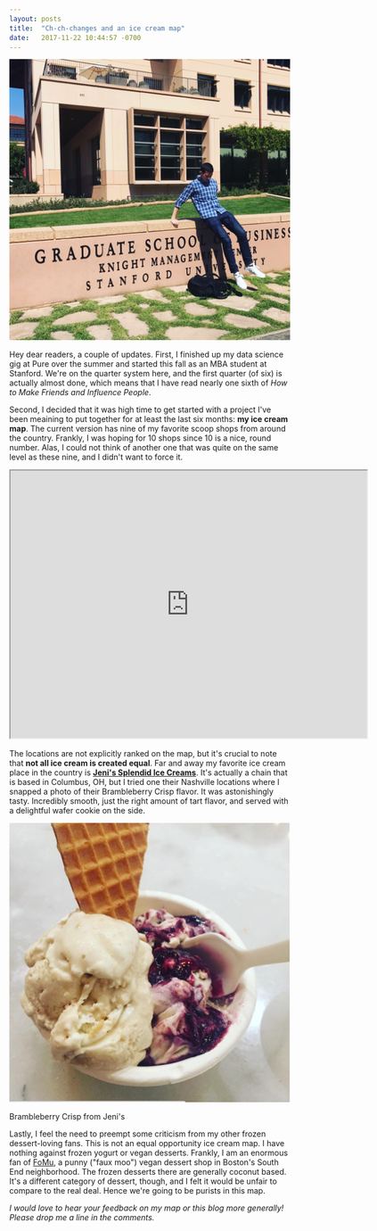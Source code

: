```yaml
---
layout: posts
title:  "Ch-ch-changes and an ice cream map"
date:   2017-11-22 10:44:57 -0700
---
```


<img class='small-inline-image' src='/assets/ch-ch-changes/gsb.jpg'/>

Hey dear readers, a couple of updates. First, I finished up my data science gig at Pure over the summer and started this fall as an MBA student at Stanford. We're on the quarter system here, and the first quarter (of six) is actually almost done, which means that I have read nearly one sixth of *How to Make Friends and Influence People*. <!--more-->

Second, I decided that it was high time to get started with a project I've been meaining to put together for at least the last six months: **my ice cream map**. The current version has nine of my favorite scoop shops from around the country. Frankly, I was hoping for 10 shops since 10 is a nice, round number. Alas, I could not think of another one that was quite on the same level as these nine, and I didn't want to force it.

<iframe src="https://www.google.com/maps/d/embed?mid=1LFThFkpfbs1kYSGfQ2TCXa7L1S8&hl=en" width="640" height="480"></iframe>

The locations are not explicitly ranked on the map, but it's crucial to note that **not all ice cream is created equal**. Far and away my favorite ice cream place in the country is [**Jeni's Splendid Ice Creams**](https://jenis.com/scoop-shops/12-south/). It's actually a chain that is based in Columbus, OH, but I tried one their Nashville locations where I snapped a photo of their Brambleberry Crisp flavor.  It was astonishingly tasty. Incredibly smooth, just the right amount of tart flavor, and served with a delightful wafer cookie on the side. 

<img class='small-inline-image' src='/assets/ch-ch-changes/jenis.png'/>
<p class="caption">Brambleberry Crisp from Jeni's</p>

Lastly, I feel the need to preempt some criticism from my other frozen dessert-loving fans. This is not an equal opportunity ice cream map. I have nothing against frozen yogurt or vegan desserts. Frankly, I am an enormous fan of [FoMu](http://www.fomuicecream.com/), a punny ("faux moo") vegan dessert shop in Boston's South End neighborhood. The frozen desserts there are generally coconut based. It's a different category of dessert, though, and I felt it would be unfair to compare to the real deal. Hence we're going to be purists in this map.

*I would love to hear your feedback on my map or this blog more generally! Please drop me a line in the comments.*